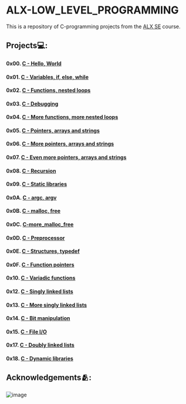 # **ALX-LOW_LEVEL_PROGRAMMING**
This is a repository of C-programming projects from the [ALX SE](https://www.alxafrica.com/software-engineering/) course.

## Projects💻:
#### 0x00. [C - Hello, World](https://github.com/codenvibes/alx-low_level_programming/tree/master/0x00-hello_world)
#### 0x01. [C - Variables, if, else, while](https://github.com/codenvibes/alx-low_level_programming/tree/master/0x01-variables_if_else_while)
#### 0x02. [C - Functions, nested loops](https://github.com/codenvibes/alx-low_level_programming/tree/master/0x02-functions_nested_loops)
#### 0x03. [C - Debugging](https://github.com/codenvibes/alx-low_level_programming/tree/master/0x03-debugging)
#### 0x04. [C - More functions, more nested loops](https://github.com/codenvibes/alx-low_level_programming/tree/master/0x04-more_functions_nested_loops)
#### 0x05. [C - Pointers, arrays and strings](https://github.com/codenvibes/alx-low_level_programming/tree/master/0x05-pointers_arrays_strings)
#### 0x06. [C - More pointers, arrays and strings](https://github.com/codenvibes/alx-low_level_programming/tree/master/0x06-pointers_arrays_strings)
#### 0x07. [C - Even more pointers, arrays and strings](https://github.com/codenvibes/alx-low_level_programming/tree/master/0x07-pointers_arrays_strings)
#### 0x08. [C - Recursion](https://github.com/codenvibes/alx-low_level_programming/tree/master/0x08-recursion)
#### 0x09. [C - Static libraries](https://github.com/codenvibes/alx-low_level_programming/tree/master/0x09-static_libraries)
#### 0x0A. [C - argc, argv](https://github.com/codenvibes/alx-low_level_programming/tree/master/0x0A-argc_argv)
#### 0x0B. [C - malloc, free](https://github.com/codenvibes/alx-low_level_programming/tree/master/0x0B-malloc_free)
#### 0x0C. [C-more_malloc_free](https://github.com/codenvibes/alx-low_level_programming/tree/master/0x0C-more_malloc_free)
#### 0x0D. [C - Preprocessor](https://github.com/codenvibes/alx-low_level_programming/tree/master/0x0D-preprocessor)
#### 0x0E. [C - Structures, typedef](https://github.com/codenvibes/alx-low_level_programming/tree/master/0x0E-structures_typedef)
#### 0x0F. [C - Function pointers](https://github.com/codenvibes/alx-low_level_programming/tree/master/0x0F-function_pointers)
#### 0x10. [C - Variadic functions](https://github.com/codenvibes/alx-low_level_programming/tree/master/0x10-variadic_functions)
#### 0x12. [C - Singly linked lists](https://github.com/codenvibes/alx-low_level_programming/tree/master/0x12-singly_linked_lists)
#### 0x13. [C - More singly linked lists](https://github.com/codenvibes/alx-low_level_programming/tree/master/0x13-more_singly_linked_lists)
#### 0x14. [C - Bit manipulation](https://github.com/codenvibes/alx-low_level_programming/tree/master/0x14-bit_manipulation)
#### 0x15. [C - File I/O](https://github.com/codenvibes/alx-low_level_programming/tree/master/0x15-file_io)
#### 0x17. [C - Doubly linked lists](https://github.com/codenvibes/alx-low_level_programming/tree/master/0x17-doubly_linked_lists)
#### 0x18. [C - Dynamic libraries](https://github.com/codenvibes/alx-low_level_programming/tree/master/0x18-dynamic_libraries)

## Acknowledgements🫂:

![image](https://user-images.githubusercontent.com/89413184/229805677-aca2f974-3cae-4696-83ad-5f2cd1b96264.png)
